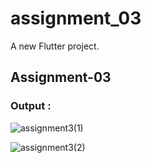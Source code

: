 # assignment_03

A new Flutter project.

## Assignment-03

### Output : 

![assignment3(1)](https://github.com/adityaashinde/flutter-basics/assets/94387380/7dd19ff0-18fd-4b07-b568-cac401e333bf)

![assignment3(2)](https://github.com/adityaashinde/flutter-basics/assets/94387380/b29b5626-d614-4f75-be18-34f5a36c437b)
